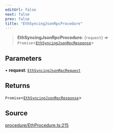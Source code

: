 ```yaml
---
editUrl: false
next: false
prev: false
title: "EthSyncingJsonRpcProcedure"
---
```


> **EthSyncingJsonRpcProcedure**: (`request`) => `Promise`\<[`EthSyncingJsonRpcResponse`](/reference/tevm/procedures-types/type-aliases/ethsyncingjsonrpcresponse/)\>

## Parameters

• **request**: [`EthSyncingJsonRpcRequest`](/reference/tevm/procedures-types/type-aliases/ethsyncingjsonrpcrequest/)

## Returns

`Promise`\<[`EthSyncingJsonRpcResponse`](/reference/tevm/procedures-types/type-aliases/ethsyncingjsonrpcresponse/)\>

## Source

[procedure/EthProcedure.ts:215](https://github.com/evmts/tevm-monorepo/blob/main/packages/procedures-types/src/procedure/EthProcedure.ts#L215)
